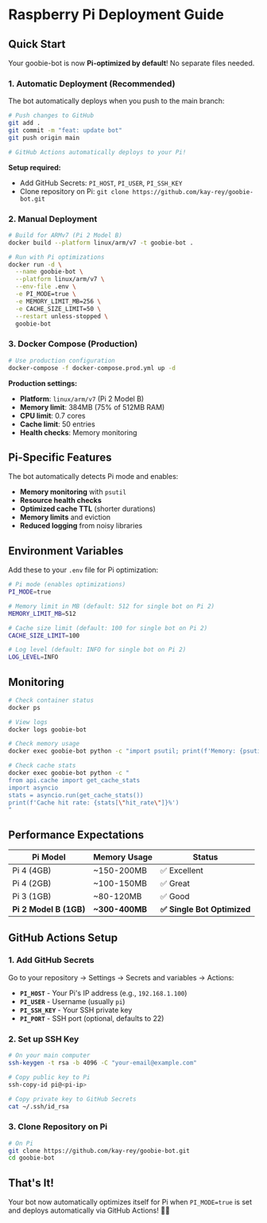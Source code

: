 # Raspberry Pi Deployment Guide

## Quick Start

Your goobie-bot is now **Pi-optimized by default**! No separate files needed.

### 1. Automatic Deployment (Recommended)

The bot automatically deploys when you push to the main branch:

```bash
# Push changes to GitHub
git add .
git commit -m "feat: update bot"
git push origin main

# GitHub Actions automatically deploys to your Pi!
```

**Setup required:**

- Add GitHub Secrets: `PI_HOST`, `PI_USER`, `PI_SSH_KEY`
- Clone repository on Pi: `git clone https://github.com/kay-rey/goobie-bot.git`

### 2. Manual Deployment

```bash
# Build for ARMv7 (Pi 2 Model B)
docker build --platform linux/arm/v7 -t goobie-bot .

# Run with Pi optimizations
docker run -d \
  --name goobie-bot \
  --platform linux/arm/v7 \
  --env-file .env \
  -e PI_MODE=true \
  -e MEMORY_LIMIT_MB=256 \
  -e CACHE_SIZE_LIMIT=50 \
  --restart unless-stopped \
  goobie-bot
```

### 3. Docker Compose (Production)

```bash
# Use production configuration
docker-compose -f docker-compose.prod.yml up -d
```

**Production settings:**

- **Platform**: `linux/arm/v7` (Pi 2 Model B)
- **Memory limit**: 384MB (75% of 512MB RAM)
- **CPU limit**: 0.7 cores
- **Cache limit**: 50 entries
- **Health checks**: Memory monitoring

## Pi-Specific Features

The bot automatically detects Pi mode and enables:

- **Memory monitoring** with `psutil`
- **Resource health checks**
- **Optimized cache TTL** (shorter durations)
- **Memory limits** and eviction
- **Reduced logging** from noisy libraries

## Environment Variables

Add these to your `.env` file for Pi optimization:

```bash
# Pi mode (enables optimizations)
PI_MODE=true

# Memory limit in MB (default: 512 for single bot on Pi 2)
MEMORY_LIMIT_MB=512

# Cache size limit (default: 100 for single bot on Pi 2)
CACHE_SIZE_LIMIT=100

# Log level (default: INFO for single bot on Pi 2)
LOG_LEVEL=INFO
```

## Monitoring

```bash
# Check container status
docker ps

# View logs
docker logs goobie-bot

# Check memory usage
docker exec goobie-bot python -c "import psutil; print(f'Memory: {psutil.virtual_memory().percent}%')"

# Check cache stats
docker exec goobie-bot python -c "
from api.cache import get_cache_stats
import asyncio
stats = asyncio.run(get_cache_stats())
print(f'Cache hit rate: {stats[\"hit_rate\"]}%')
"
```

## Performance Expectations

| Pi Model               | Memory Usage   | Status                      |
| ---------------------- | -------------- | --------------------------- |
| Pi 4 (4GB)             | ~150-200MB     | ✅ Excellent                |
| Pi 4 (2GB)             | ~100-150MB     | ✅ Great                    |
| Pi 3 (1GB)             | ~80-120MB      | ✅ Good                     |
| **Pi 2 Model B (1GB)** | **~300-400MB** | **✅ Single Bot Optimized** |

## GitHub Actions Setup

### 1. Add GitHub Secrets

Go to your repository → Settings → Secrets and variables → Actions:

- **`PI_HOST`** - Your Pi's IP address (e.g., `192.168.1.100`)
- **`PI_USER`** - Username (usually `pi`)
- **`PI_SSH_KEY`** - Your SSH private key
- **`PI_PORT`** - SSH port (optional, defaults to 22)

### 2. Set up SSH Key

```bash
# On your main computer
ssh-keygen -t rsa -b 4096 -C "your-email@example.com"

# Copy public key to Pi
ssh-copy-id pi@<pi-ip>

# Copy private key to GitHub Secrets
cat ~/.ssh/id_rsa
```

### 3. Clone Repository on Pi

```bash
# On Pi
git clone https://github.com/kay-rey/goobie-bot.git
cd goobie-bot
```

## That's It!

Your bot now automatically optimizes itself for Pi when `PI_MODE=true` is set and deploys automatically via GitHub Actions! 🍓🤖
